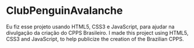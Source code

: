 # ClubPenguinAvalanche
Eu fiz esse projeto usando HTML5, CSS3 e JavaScript, para ajudar na divulgação da criação do CPPS Brasileiro. I made this project using HTML5, CSS3 and JavaScript, to help publicize the creation of the Brazilian CPPS.
